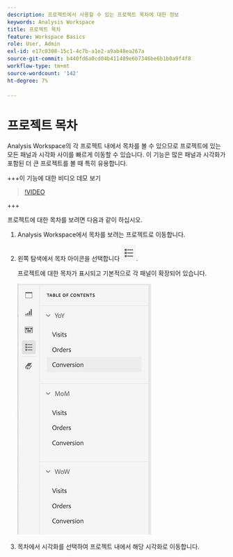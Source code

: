 ```yaml
---
description: 프로젝트에서 사용할 수 있는 프로젝트 목차에 대한 정보
keywords: Analysis Workspace
title: 프로젝트 목차
feature: Workspace Basics
role: User, Admin
exl-id: e17c0308-15c1-4c7b-a1e2-a9ab48ea267a
source-git-commit: b440fd6a0cd04b411489e6b7346be6b1b0a9f4f8
workflow-type: tm+mt
source-wordcount: '142'
ht-degree: 7%

---
```


# 프로젝트 목차

Analysis Workspace의 각 프로젝트 내에서 목차를 볼 수 있으므로 프로젝트에 있는 모든 패널과 시각화 사이를 빠르게 이동할 수 있습니다. 이 기능은 많은 패널과 시각화가 포함된 더 큰 프로젝트를 볼 때 특히 유용합니다.

+++이 기능에 대한 비디오 데모 보기

>[!VIDEO](https://video.tv.adobe.com/v/26990/?learn=on)

+++

프로젝트에 대한 목차를 보려면 다음과 같이 하십시오.

1. Analysis Workspace에서 목차를 보려는 프로젝트로 이동합니다.

1. 왼쪽 탐색에서 목차 아이콘을 선택합니다 ![목차 아이콘](assets/toc-icon.png).

   프로젝트에 대한 목차가 표시되고 기본적으로 각 패널이 확장되어 있습니다.

   ![프로젝트 목차 확장됨](assets/project-toc-expanded.png)

1. 목차에서 시각화를 선택하여 프로젝트 내에서 해당 시각화로 이동합니다.
